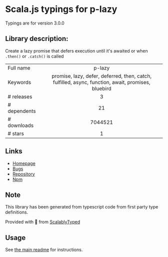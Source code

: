 
# Scala.js typings for p-lazy

Typings are for version 3.0.0

## Library description:
Create a lazy promise that defers execution until it's awaited or when `.then()` or `.catch()` is called

|                    |                 |
| ------------------ | :-------------: |
| Full name          | p-lazy |
| Keywords           | promise, lazy, defer, deferred, then, catch, fulfilled, async, function, await, promises, bluebird |
| # releases         | 3 |
| # dependents       | 21 |
| # downloads        | 7044521 |
| # stars            | 1 |

## Links
- [Homepage](https://github.com/sindresorhus/p-lazy#readme)
- [Bugs](https://github.com/sindresorhus/p-lazy/issues)
- [Repository](https://github.com/sindresorhus/p-lazy)
- [Npm](https://www.npmjs.com/package/p-lazy)
    


## Note
This library has been generated from typescript code from first party type definitions.

Provided with :purple_heart: from [ScalablyTyped](https://github.com/oyvindberg/ScalablyTyped)

## Usage
See [the main readme](../../readme.md) for instructions.


